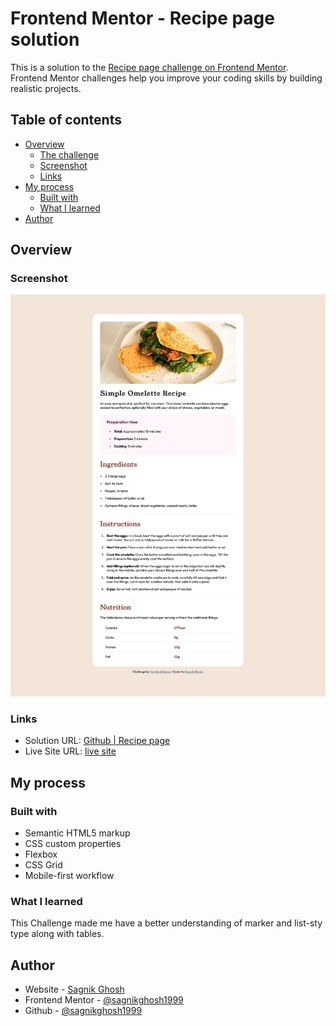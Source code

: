# Frontend Mentor - Recipe page solution

This is a solution to the [Recipe page challenge on Frontend Mentor](https://www.frontendmentor.io/challenges/recipe-page-KiTsR8QQKm). Frontend Mentor challenges help you improve your coding skills by building realistic projects.

## Table of contents

- [Overview](#overview)
  - [The challenge](#the-challenge)
  - [Screenshot](#screenshot)
  - [Links](#links)
- [My process](#my-process)
  - [Built with](#built-with)
  - [What I learned](#what-i-learned)
- [Author](#author)

## Overview

### Screenshot

![Project screenshot](assets/images/screenshot.png)

### Links

- Solution URL: [Github | Recipe page](https://github.com/sagnikghosh1999/recipe-page)
- Live Site URL: [live site](https://sagnikghosh1999.github.io/recipe-page)

## My process

### Built with

- Semantic HTML5 markup
- CSS custom properties
- Flexbox
- CSS Grid
- Mobile-first workflow

### What I learned

This Challenge made me have a better understanding of marker and list-sty type along with tables.

## Author

- Website - [Sagnik Ghosh](https://sagnik-ghosh.vercel.app)
- Frontend Mentor - [@sagnikghosh1999](https://www.frontendmentor.io/profile/sagnikghosh1999)
- Github - [@sagnikghosh1999](https://github.com/sagnikghosh1999)
